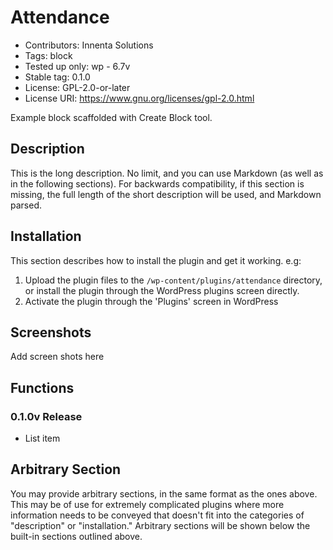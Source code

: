 # Attendance

 - Contributors: Innenta Solutions
 - Tags: block
 - Tested up only: wp - 6.7v
 - Stable tag: 0.1.0
 - License: GPL-2.0-or-later
 - License URI: https://www.gnu.org/licenses/gpl-2.0.html

Example block scaffolded with Create Block tool.

## Description

This is the long description. No limit, and you can use Markdown (as well as in the following sections). For backwards compatibility, if this section is missing, the full length of the short description will be used, and Markdown parsed.

## Installation

This section describes how to install the plugin and get it working.
e.g:
 1. Upload the plugin files to the `/wp-content/plugins/attendance`
    directory, or install the plugin through the WordPress plugins
    screen directly.
 2. Activate the plugin through the 'Plugins' screen in WordPress

## Screenshots

Add screen shots here

## Functions

### 0.1.0v Release

 - List item

## Arbitrary Section

You may provide arbitrary sections, in the same format as the ones above. This may be of use for extremely complicated plugins where more information needs to be conveyed that doesn't fit into the categories of "description" or "installation." Arbitrary sections will be shown below the built-in sections outlined above.